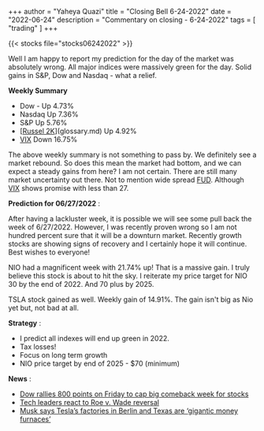 +++
author = "Yaheya Quazi"
title = "Closing Bell 6-24-2022"
date = "2022-06-24"
description = "Commentary on closing - 6-24-2022"
tags = [
"trading"
]
+++

{{< stocks file="stocks06242022" >}}

Well I am happy to report my prediction for the day of the market was absolutely wrong. All major indices were massively green for the day. Solid gains in S&P, Dow and Nasdaq - what a relief.

**Weekly Summary**

* Dow - Up 4.73%
* Nasdaq Up 7.36%
* S&P Up 5.76%
* [[Russel 2K](glossary.md)](glossary.md) Up 4.92%
* [VIX](glossary.md) Down 16.75%

The above weekly summary is not something to pass by. We definitely see a market rebound. So does this mean the market had bottom, and we can expect a steady gains from here? I am not certain. There are still many market uncertainty out there. Not to mention wide spread [FUD](glossary.md). Although [VIX](glossary.md) shows promise with less than 27. 

**Prediction for 06/27/2022** :

After having a lackluster week, it is possible we will see some pull back the week of 6/27/2022. However, I was recently proven wrong so I am not hundred percent sure that it will be a downturn market. Recently growth stocks are showing signs of recovery and I certainly hope it will continue. Best wishes to everyone!

NIO had a magnificent week with 21.74% up! That is a massive gain. I truly believe this stock is about to hit the sky. I reiterate my price target for NIO 30 by the end of 2022. And 70 plus by 2025.

TSLA stock gained as well. Weekly gain of 14.91%. The gain isn't big as Nio yet but, not bad at all.

**Strategy** :

* I predict all indexes will end up green in 2022.
* Tax losses!
* Focus on long term growth
* NIO price target by end of 2025 - $70 (minimum)

**News** :

* [Dow rallies 800 points on Friday to cap big comeback week for stocks](https://www.cnbc.com/2022/06/23/stock-market-news-futures-open-to-close.html)
* [Tech leaders react to Roe v. Wade reversal](https://www.cnbc.com/2022/06/24/tech-execs-react-to-roe-v-wade-reversal-gates-sandberg-wojcicki.html)
* [Musk says Tesla’s factories in Berlin and Texas are ‘gigantic money furnaces’](https://www.cnbc.com/2022/06/23/musk-says-tesla-berlin-and-austin-factories-losing-billions-of-dollars.html?&qsearchterm=tesla)






